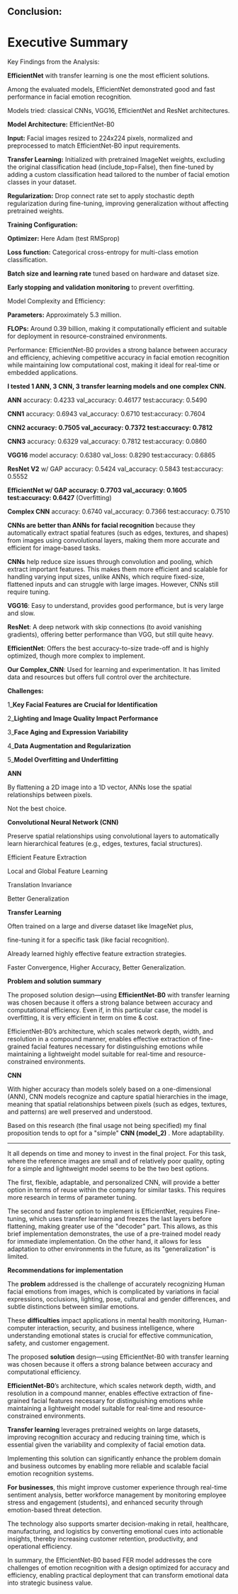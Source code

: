 ## **Conclusion:**

# **Executive Summary**

Key Findings from the Analysis:

**EfficientNet** with transfer learning is one the most efficient solutions.

Among the evaluated models, EfficientNet demonstrated good and fast performance in facial emotion recognition.

Models tried: classical CNNs, VGG16, EfficientNet and ResNet architectures.

**Model Architecture:** EfficientNet-B0

**Input:** Facial images resized to 224x224 pixels, normalized and preprocessed to match EfficientNet-B0 input requirements.

**Transfer Learning:** Initialized with pretrained ImageNet weights, excluding the original classification head (include_top=False), then fine-tuned by adding a custom classification head tailored to the number of facial emotion classes in your dataset.

**Regularization:** Drop connect rate set to apply stochastic depth regularization during fine-tuning, improving generalization without affecting pretrained weights.

**Training Configuration:**

**Optimizer:** Here Adam (test RMSprop)

**Loss function:** Categorical cross-entropy for multi-class emotion classification.

**Batch size and learning rate** tuned based on hardware and dataset size.

**Early stopping and validation monitoring** to prevent overfitting.

Model Complexity and Efficiency:

**Parameters:** Approximately 5.3 million.

**FLOPs:** Around 0.39 billion, making it computationally efficient and suitable for deployment in resource-constrained environments.

Performance: EfficientNet-B0 provides a strong balance between accuracy and efficiency, achieving competitive accuracy in facial emotion recognition while maintaining low computational cost, making it ideal for real-time or embedded applications.

**I tested 1 ANN, 3 CNN, 3 transfer learning models and one complex CNN.**

**ANN**  accuracy: 0.4233  val_accuracy: 0.46177 test:accuracy: 0.5490

**CNN1** accuracy: 0.6943  val_accuracy: 0.6710  test:accuracy: 0.7604

**CNN2 accuracy: 0.7505  val_accuracy: 0.7372  test:accuracy: 0.7812**

**CNN3** accuracy: 0.6329  val_accuracy: 0.7812  test:accuracy: 0.0860

**VGG16** model accuracy: 0.6380 val_loss: 0.8290 test:accuracy: 0.6865

**ResNet V2** w/ GAP accuracy: 0.5424  val_accuracy: 0.5843 test:accuracy: 0.5552

**EfficientNet w/ GAP accuracy: 0.7703 val_accuracy: 0.1605 test:accuracy: 0.6427** (Overfitting)

**Complex CNN** accuracy: 0.6740   val_accuracy: 0.7366 test:accuracy: 0.7510

**CNNs are better than ANNs for facial recognition** because they automatically extract spatial features (such as edges, textures, and shapes) from images using convolutional layers, making them more accurate and efficient for image-based tasks.

**CNNs** help reduce size issues through convolution and pooling, which extract important features. This makes them more efficient and scalable for handling varying input sizes, unlike ANNs, which require fixed-size, flattened inputs and can struggle with large images. However, CNNs still require tuning.

**VGG16**: Easy to understand, provides good performance, but is very large and slow.

**ResNet**: A deep network with skip connections (to avoid vanishing gradients), offering better performance than VGG, but still quite heavy.

**EfficientNet**: Offers the best accuracy-to-size trade-off and is highly optimized, though more complex to implement.

**Our Complex_CNN**: Used for learning and experimentation. It has limited data and resources but offers full control over the architecture.


**Challenges:**

1_**Key Facial Features are Crucial for Identification**

2_**Lighting and Image Quality Impact Performance**

3_**Face Aging and Expression Variability**

4_**Data Augmentation and Regularization**

5_**Model Overfitting and Underfitting**


**ANN**

By flattening a 2D image into a 1D vector, ANNs lose the spatial relationships between pixels.

Not the best choice.

**Convolutional Neural Network (CNN)**

Preserve spatial relationships using convolutional layers to automatically learn hierarchical features (e.g., edges, textures, facial structures).

Efficient Feature Extraction

Local and Global Feature Learning

Translation Invariance

Better Generalization

**Transfer Learning**

Often trained on a large and diverse dataset like ImageNet plus,

fine-tuning it for a specific task (like facial recognition).

Already learned highly effective feature extraction strategies.

Faster Convergence, Higher Accuracy, Better Generalization.

**Problem and solution summary**

The proposed solution design—using **EfficientNet-B0** with transfer learning was chosen because it offers a strong balance between accuracy and computational efficiency.
Even if, in this particular case, the model is overfitting, it is very efficient in term on time & cost.

EfficientNet-B0’s architecture, which scales network depth, width, and resolution in a compound manner, enables effective extraction of fine-grained facial features necessary for distinguishing emotions while maintaining a lightweight model suitable for real-time and resource-constrained environments.

**CNN**

With higher accuracy than models solely based on a one-dimensional (ANN), CNN models recognize and capture spatial hierarchies in the image, meaning that spatial relationships between pixels (such as edges, textures, and patterns) are well preserved and understood.

Based on this research (the final usage not being specified) my final proposition tends to opt for a "simple" **CNN (model_2)** .
More adaptability.
 _____________________________________________________________________

It all depends on time and money to invest in the final project.
For this task, where the reference images are small and of relatively poor quality, opting for a simple and lightweight model seems to be the two best options.

The first, flexible, adaptable, and personalized CNN, will provide a better option in terms of reuse within the company for similar tasks. This requires more research in terms of parameter tuning.

The second and faster option to implement is EfficientNet, requires Fine-tuning, which uses transfer learning and freezes the last layers before flattening, making greater use of the "decoder" part.
This allows, as this brief implementation demonstrates, the use of a pre-trained model ready for immediate implementation.
On the other hand, it allows for less adaptation to other environments in the future, as its "generalization" is limited.

**Recommendations for implementation**

The **problem** addressed is the challenge of accurately recognizing Human facial emotions from images, which is complicated by variations in facial expressions, occlusions, lighting, pose, cultural and gender differences, and subtle distinctions between similar emotions.


These **difficulties** impact applications in mental health monitoring, Human-computer interaction, security, and business intelligence, where understanding emotional states is crucial for effective communication, safety, and customer engagement.

The proposed **solution** design—using EfficientNet-B0 with transfer learning was chosen because it offers a strong balance between accuracy and computational efficiency.

**EfficientNet-B0**’s architecture, which scales network depth, width, and resolution in a compound manner, enables effective extraction of fine-grained facial features necessary for distinguishing emotions while maintaining a lightweight model suitable for real-time and resource-constrained environments.

**Transfer learning** leverages pretrained weights on large datasets, improving recognition accuracy and reducing training time, which is essential given the variability and complexity of facial emotion data.


Implementing this solution can significantly enhance the problem domain and business outcomes by enabling more reliable and scalable facial emotion recognition systems.


**For businesses**, this might improve customer experience through real-time sentiment analysis, better workforce management by monitoring employee stress and engagement (students), and enhanced security through emotion-based threat detection.

The technology also supports smarter decision-making in retail, healthcare, manufacturing, and logistics by converting emotional cues into actionable insights, thereby increasing customer retention, productivity, and operational efficiency.

In summary, the EfficientNet-B0 based FER model addresses the core challenges of emotion recognition with a design optimized for accuracy and efficiency, enabling practical deployment that can transform emotional data into strategic business value.
